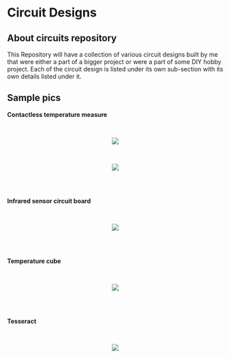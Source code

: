 # Circuit Designs

## About circuits repository

This Repository will have a collection of various circuit designs built
by me that were either a part of a bigger project or were a part of some
DIY hobby project. Each of the circuit design is listed under its own
sub-section with its own details listed under it.

## Sample pics

**Contactless temperature measure**

<br/>

<p align="Center">
  <img src="https://raw.githubusercontent.com/wiki/CuriousLad1000/Circuit-Designs/images/0b3e6db527f8dd62bd652fa44341152e7a5e3d5a.png">
</p>



<br/>

<p align="Center">
  <img src="https://raw.githubusercontent.com/wiki/CuriousLad1000/Circuit-Designs/images/847a73c69560e32e77daf5713084dff673d21a23.png">
</p>

<br/>
<br/>

**Infrared sensor circuit board**


<br/>

<p align="Center">
  <img src="https://raw.githubusercontent.com/wiki/CuriousLad1000/Circuit-Designs/images/5c253c6377139c641d06f8c51774a23b0cede8ee.png">
</p>

<br/>
<br/>

**Temperature cube**


<br/>

<p align="Center">
  <img src="https://raw.githubusercontent.com/wiki/CuriousLad1000/Circuit-Designs/images/0b4e28b8eda580c7a110e3771c97982ec139f571.png">
</p>

<br/>
<br/>

**Tesseract**


<br/>

<p align="Center">
  <img src="https://raw.githubusercontent.com/wiki/CuriousLad1000/Circuit-Designs/images/89d503b1e2eec78432422ce783f72ffb2100540a.png">
</p>

<br/>

